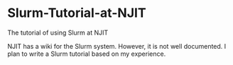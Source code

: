 # Slurm-Tutorial-at-NJIT
The tutorial of using Slurm at NJIT


NJIT has a wiki for the Slurm system. However, it is not well documented. I plan to write a Slurm tutorial based on my experience.
